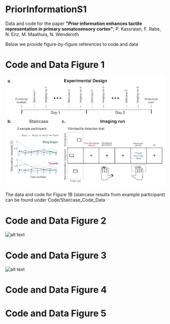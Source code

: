 # PriorInformationS1
Data and code for the paper **"Prior information enhances tactile representation in primary somatosensory cortex"**; 
P. Kassraian, F. Rabe, N. Enz, M. Maathuis, N. Wenderoth

Below we provide figure-by-figure references to code and data

# Code and Data Figure 1

![alt text](https://github.com/Pegahka/PriorInformationS1/blob/main/Figures/Fig1_ms.jpeg)

The data and code for Figure 1B (staircase results from example participant) can be found under Code/Staircase_Code_Data

# Code and Data Figure 2

![alt text](https://github.com/Pegahka/PriorInformationS1/blob/main/Figures/Fig2.jpg)


# Code and Data Figure 3

![alt text](https://github.com/Pegahka/PriorInformationS1/blob/main/Figures/Fig3.jpg)


# Code and Data Figure 4

# Code and Data Figure 5



